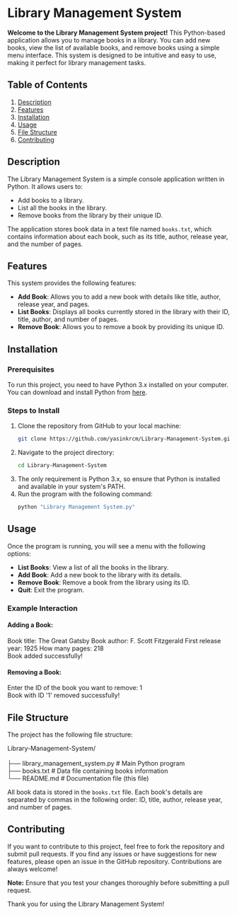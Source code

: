 # Library Management System

**Welcome to the Library Management System project!** This Python-based application allows you to manage books in a library. You can add new books, view the list of available books, and remove books using a simple menu interface. This system is designed to be intuitive and easy to use, making it perfect for library management tasks.

## Table of Contents
1. [Description](#description)
2. [Features](#features)
3. [Installation](#installation)
4. [Usage](#usage)
5. [File Structure](#file-structure)
6. [Contributing](#contributing)

## Description
The Library Management System is a simple console application written in Python. It allows users to:
- Add books to a library.
- List all the books in the library.
- Remove books from the library by their unique ID.

The application stores book data in a text file named `books.txt`, which contains information about each book, such as its title, author, release year, and the number of pages.

## Features
This system provides the following features:
- **Add Book**: Allows you to add a new book with details like title, author, release year, and pages.
- **List Books**: Displays all books currently stored in the library with their ID, title, author, and number of pages.
- **Remove Book**: Allows you to remove a book by providing its unique ID.

## Installation

### Prerequisites
To run this project, you need to have Python 3.x installed on your computer. You can download and install Python from [here](https://www.python.org/downloads/).

### Steps to Install
1. Clone the repository from GitHub to your local machine:
    ```bash
    git clone https://github.com/yasinkrcm/Library-Management-System.git
    ```
2. Navigate to the project directory:
    ```bash
    cd Library-Management-System
    ```
3. The only requirement is Python 3.x, so ensure that Python is installed and available in your system's PATH.
4. Run the program with the following command:
    ```bash
    python "Library Management System.py"

    ```

## Usage
Once the program is running, you will see a menu with the following options:
- **List Books**: View a list of all the books in the library.
- **Add Book**: Add a new book to the library with its details.
- **Remove Book**: Remove a book from the library using its ID.
- **Quit**: Exit the program.

### Example Interaction

#### Adding a Book:

Book title: The Great Gatsby
Book author: F. Scott Fitzgerald
First release year: 1925
How many pages: 218<br>
Book added successfully!


#### Removing a Book:


Enter the ID of the book you want to remove: 1<br>
Book with ID '1' removed successfully!


## File Structure

The project has the following file structure:

<p>

Library-Management-System/<br><br>
├── library_management_system.py  # Main Python program<br>
├── books.txt                    # Data file containing books information<br>
└── README.md                    # Documentation file (this file)<br>
</p>

All book data is stored in the `books.txt` file. Each book's details are separated by commas in the following order: ID, title, author, release year, and number of pages.

## Contributing

If you want to contribute to this project, feel free to fork the repository and submit pull requests. If you find any issues or have suggestions for new features, please open an issue in the GitHub repository. Contributions are always welcome!

**Note:** Ensure that you test your changes thoroughly before submitting a pull request.



Thank you for using the Library Management System!

